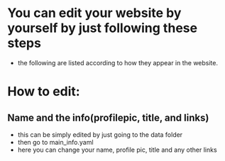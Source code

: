 # You can edit your website by yourself by just following these steps
- the following are listed according to how they appear in the website.
# How to edit:
## Name and the info(profilepic, title, and links)
- this can be simply edited by just going to the data folder
- then go to main_info.yaml 
- here you can change your name, profile pic, title and any other links
